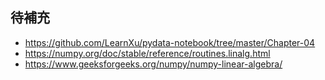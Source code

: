 ## 待補充 
- https://github.com/LearnXu/pydata-notebook/tree/master/Chapter-04
- https://numpy.org/doc/stable/reference/routines.linalg.html
- https://www.geeksforgeeks.org/numpy/numpy-linear-algebra/
